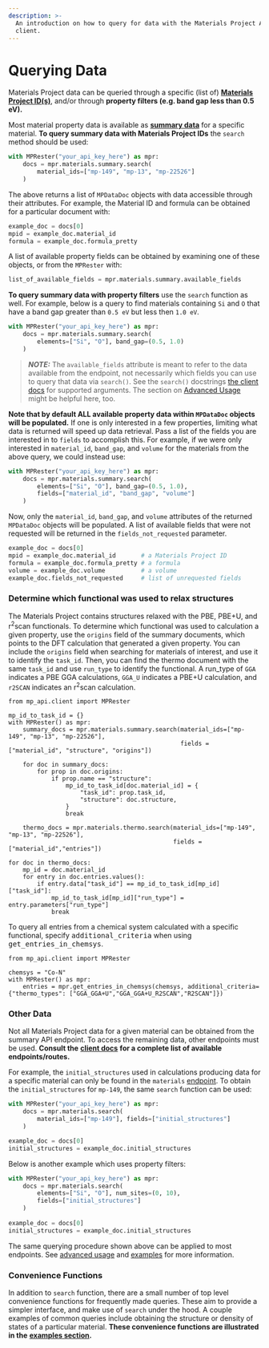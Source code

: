 ```yaml
---
description: >-
  An introduction on how to query for data with the Materials Project API
  client.
---
```


# Querying Data

Materials Project data can be queried through a specific (list of) [**Materials Project ID(s)**](../../frequently-asked-questions.md#what-is-a-task_id-and-what-is-a-material_id-and-how-do-they-differ), and/or through **property filters (e.g. band gap less than 0.5 eV).**

Most material property data is available as [**summary data**](https://materialsproject.github.io/api/_autosummary/mp_api.client.routes.materials.summary.SummaryRester.html#mp_api.client.routes.materials.summary.SummaryRester.search) for a specific material. **To query summary data with Materials Project IDs** the `search` method should be used:

```python
with MPRester("your_api_key_here") as mpr:
    docs = mpr.materials.summary.search(
        material_ids=["mp-149", "mp-13", "mp-22526"]
    )
```

The above returns a list of `MPDataDoc` objects with data accessible through their attributes. For example, the Material ID and formula can be obtained for a particular document with:

```python
example_doc = docs[0]
mpid = example_doc.material_id
formula = example_doc.formula_pretty
```

A list of available property fields can be obtained by examining one of these objects, or from the `MPRester` with:

```python
list_of_available_fields = mpr.materials.summary.available_fields
```

**To query summary data with property filters** use the `search` function as well. For example, below is a query to find materials containing `Si` and `O` that have a band gap greater than `0.5 eV` but less then `1.0 eV`.

```python
with MPRester("your_api_key_here") as mpr:
    docs = mpr.materials.summary.search(
        elements=["Si", "O"], band_gap=(0.5, 1.0)
    )
```

> _**NOTE:**_ The `available_fields` attribute is meant to refer to the data available from the endpoint, not necessarily which fields you can use to query that data via `search()`. See the `search()` docstrings [the client docs](https://materialsproject.github.io/api/_autosummary/mp_api.client.routes.html) for supported arguments. The section on [Advanced Usage](advanced-usage.md) might be helpful here, too.

**Note that by default ALL available property data within `MPDataDoc` objects will be populated.** If one is only interested in a few properties, limiting what data is returned will speed up data retrieval. Pass a list of the fields you are interested in to `fields` to accomplish this. For example, if we were only interested in `material_id`, `band_gap`, and `volume` for the materials from the above query, we could instead use:

```python
with MPRester("your_api_key_here") as mpr:
    docs = mpr.materials.summary.search(
        elements=["Si", "O"], band_gap=(0.5, 1.0),
        fields=["material_id", "band_gap", "volume"]
    )
```

Now, only the `material_id`, `band_gap`, and `volume` attributes of the returned `MPDataDoc` objects will be populated. A list of available fields that were not requested will be returned in the `fields_not_requested` parameter.

```python
example_doc = docs[0]
mpid = example_doc.material_id       # a Materials Project ID
formula = example_doc.formula_pretty # a formula
volume = example_doc.volume          # a volume
example_doc.fields_not_requested     # list of unrequested fields
```



### Determine which functional was used to relax structures

The Materials Project contains structures relaxed with the PBE, PBE+U, and r<sup>2</sup>scan functionals. To determine which functional was used to calculation a given property, use the `origins` field of the summary documents, which points to the DFT calculation that generated a given property. You can include the `origins` field when searching for materials of interest, and use it to identify the `task_id`. Then, you can find the thermo document with the same `task_id` and use `run_type` to identify the functional. A run\_type of `GGA` indicates a PBE GGA calculations, `GGA_U` indicates a PBE+U calculation, and `r2SCAN` indicates an r<sup>2</sup>scan calculation.&#x20;

```
from mp_api.client import MPRester

mp_id_to_task_id = {}
with MPRester() as mpr:
    summary_docs = mpr.materials.summary.search(material_ids=["mp-149", "mp-13", "mp-22526"],
                                                fields = ["material_id", "structure", "origins"])

    for doc in summary_docs:
        for prop in doc.origins:
            if prop.name == "structure":
                mp_id_to_task_id[doc.material_id] = {
                    "task_id": prop.task_id,
                    "structure": doc.structure,
                }
                break

    thermo_docs = mpr.materials.thermo.search(material_ids=["mp-149", "mp-13", "mp-22526"],
                                              fields = ["material_id","entries"])

for doc in thermo_docs:
    mp_id = doc.material_id
    for entry in doc.entries.values():
        if entry.data["task_id"] == mp_id_to_task_id[mp_id]["task_id"]:
            mp_id_to_task_id[mp_id]["run_type"] = entry.parameters["run_type"]
            break
```

To query all entries from a chemical system calculated with a specific functional, specify <kbd>additional\_criteria</kbd> when using <kbd>get\_entries\_in\_chemsys</kbd>.

```
from mp_api.client import MPRester

chemsys = "Co-N"
with MPRester() as mpr:
    entries = mpr.get_entries_in_chemsys(chemsys, additional_criteria={"thermo_types": ["GGA_GGA+U","GGA_GGA+U_R2SCAN","R2SCAN"]})
```

### Other Data

Not all Materials Project data for a given material can be obtained from the summary API endpoint. To access the remaining data, other endpoints must be used. **Consult the** [**client docs**](https://materialsproject.github.io/api/_autosummary/mp_api.client.routes.html) **for a complete list of available endpoints/routes.**

For example, the `initial_structures` used in calculations producing data for a specific material can only be found in the `materials` [endpoint](https://materialsproject.github.io/api/_autosummary/mp_api.client.routes.materials.materials.html#module-mp_api.client.routes.materials.materials). To obtain the `initial_structures` for `mp-149`, the same `search` function can be used:

```python
with MPRester("your_api_key_here") as mpr:
    docs = mpr.materials.search(
        material_ids=["mp-149"], fields=["initial_structures"]
    )

example_doc = docs[0]
initial_structures = example_doc.initial_structures
```

Below is another example which uses property filters:

```python
with MPRester("your_api_key_here") as mpr:
    docs = mpr.materials.search(
        elements=["Si", "O"], num_sites=(0, 10),
        fields=["initial_structures"]
    )
                                              
example_doc = docs[0]
initial_structures = example_doc.initial_structures
```

The same querying procedure shown above can be applied to most endpoints. See [advanced usage](advanced-usage.md) and [examples](examples.md) for more information.

### Convenience Functions

In addition to `search` function, there are a small number of top level convenience functions for frequently made queries. These aim to provide a simpler interface, and make use of `search` under the hood. A couple examples of common queries include obtaining the structure or density of states of a particular material. **These convenience functions are illustrated in the** [**examples section**](examples.md)**.**
